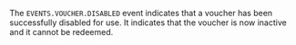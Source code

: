 The `EVENTS.VOUCHER.DISABLED` event indicates that a voucher has been successfully disabled for use. It indicates that the voucher is now inactive and it cannot be redeemed.
